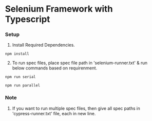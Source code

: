 # Selenium Framework with Typescript

### Setup

1. Install Required Dependencies.

```
npm install
```

2. To run spec files, place spec file path in 'selenium-runner.txt' & run below commands based on requirenment.

```
npm run serial

npm run parallel
```

### Note

1. If you want to run multiple spec files, then give all spec paths in 'cypress-runner.txt' file, each in new line.
